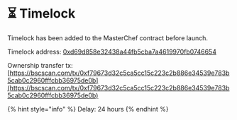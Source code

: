 # ⏳ Timelock

Timelock has been added to the MasterChef contract before launch.

Timelock address: [0xd69d858e32438a44fb5cba7a4619970fb0746654](https://bscscan.com/token/0xd69d858e32438a44fb5cba7a4619970fb0746654)

Ownership transfer tx: [https://bscscan.com/tx/0xf79673d32c5ca5cc15c223c2b886e34539e783b5cab0c2960fffcbb36975de0b](https://bscscan.com/tx/0xf79673d32c5ca5cc15c223c2b886e34539e783b5cab0c2960fffcbb36975de0b)



{% hint style="info" %}
Delay: 24 hours
{% endhint %}

